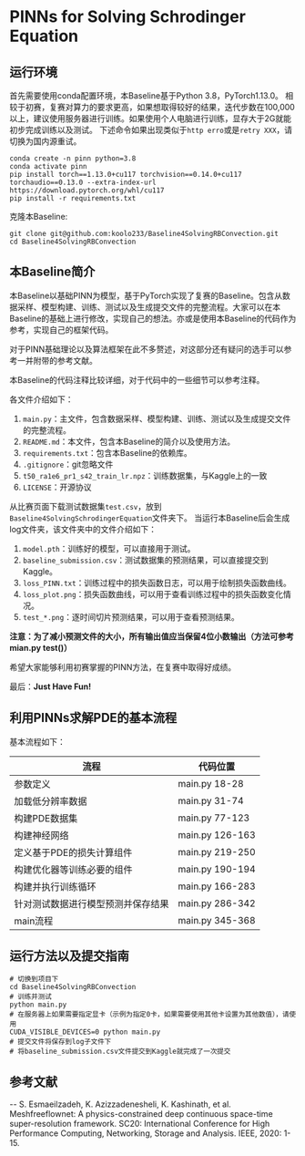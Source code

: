 # PINNs for Solving Schrodinger Equation

## 运行环境

首先需要使用conda配置环境，本Baseline基于Python 3.8，PyTorch1.13.0。
相较于初赛，复赛对算力的要求更高，如果想取得较好的结果，迭代步数在100,000以上，建议使用服务器进行训练。如果使用个人电脑进行训练，显存大于2G就能初步完成训练以及测试。
下述命令如果出现类似于`http erro`或是`retry XXX`，请切换为国内源重试。

```commandline
conda create -n pinn python=3.8
conda activate pinn
pip install torch==1.13.0+cu117 torchvision==0.14.0+cu117 torchaudio==0.13.0 --extra-index-url https://download.pytorch.org/whl/cu117
pip install -r requirements.txt
```

克隆本Baseline:
```commandline
git clone git@github.com:koolo233/Baseline4SolvingRBConvection.git
cd Baseline4SolvingRBConvection
```

## 本Baseline简介

本Baseline以基础PINN为模型，基于PyTorch实现了复赛的Baseline。包含从数据采样、模型构建、训练、测试以及生成提交文件的完整流程。大家可以在本Baseline的基础上进行修改，实现自己的想法。亦或是使用本Baseline的代码作为参考，实现自己的框架代码。

对于PINN基础理论以及算法框架在此不多赘述，对这部分还有疑问的选手可以参考一并附带的参考文献。

本Baseline的代码注释比较详细，对于代码中的一些细节可以参考注释。

各文件介绍如下：
1. `main.py`：主文件，包含数据采样、模型构建、训练、测试以及生成提交文件的完整流程。
2. `README.md`：本文件，包含本Baseline的简介以及使用方法。
3. `requirements.txt`：包含本Baseline的依赖库。
4. `.gitignore`：git忽略文件
5. `t50_ra1e6_pr1_s42_train_lr.npz`：训练数据集，与Kaggle上的一致
6. `LICENSE`：开源协议

从比赛页面下载测试数据集`test.csv`，放到`Baseline4SolvingSchrodingerEquation`文件夹下。
当运行本Baseline后会生成log文件夹，该文件夹中的文件介绍如下：
1. `model.pth`：训练好的模型，可以直接用于测试。
2. `baseline_submission.csv`：测试数据集的预测结果，可以直接提交到Kaggle。
3. `loss_PINN.txt`：训练过程中的损失函数日志，可以用于绘制损失函数曲线。
4. `loss_plot.png`：损失函数曲线，可以用于查看训练过程中的损失函数变化情况。
5. `test_*.png`：逐时间切片预测结果，可以用于查看预测结果。

**注意：为了减小预测文件的大小，所有输出值应当保留4位小数输出（方法可参考mian.py test()）**

希望大家能够利用初赛掌握的PINN方法，在复赛中取得好成绩。

最后：**Just Have Fun!**

## 利用PINNs求解PDE的基本流程
基本流程如下：

| 流程                | 代码位置            |
|-------------------|-----------------|
| 参数定义              | main.py 18-28   |
| 加载低分辨率数据          | main.py 31-74   |
| 构建PDE数据集          | main.py 77-123  |
| 构建神经网络            | main.py 126-163 |
| 定义基于PDE的损失计算组件    | main.py 219-250 |
| 构建优化器等训练必要的组件     | main.py 190-194 |
| 构建并执行训练循环         | main.py 166-283 |
| 针对测试数据进行模型预测并保存结果 | main.py 286-342 |
| main流程            | main.py 345-368 |

## 运行方法以及提交指南

```commandline
# 切换到项目下
cd Baseline4SolvingRBConvection
# 训练并测试
python main.py
# 在服务器上如果需要指定显卡（示例为指定0卡，如果需要使用其他卡设置为其他数值），请使用
CUDA_VISIBLE_DEVICES=0 python main.py
# 提交文件将保存到log子文件下
# 将baseline_submission.csv文件提交到Kaggle就完成了一次提交
```

## 参考文献

-- S. Esmaeilzadeh, K. Azizzadenesheli, K. Kashinath, et al. Meshfreeflownet: A physics-constrained deep continuous space-time super-resolution framework. SC20: International Conference for High Performance Computing, Networking, Storage and Analysis. IEEE, 2020: 1-15.
